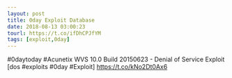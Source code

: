 ```yaml
---
layout: post
title: 0day Exploit Database
date: 2018-08-13 03:00:23
tourl: https://t.co/ifDhCPJfYM
tags: [exploit,0day]
---
```

#0daytoday #Acunetix WVS 10.0 Build 20150623 - Denial of Service Exploit [dos #exploits #0day #Exploit] https://t.co/kNo2Dt0Ax6